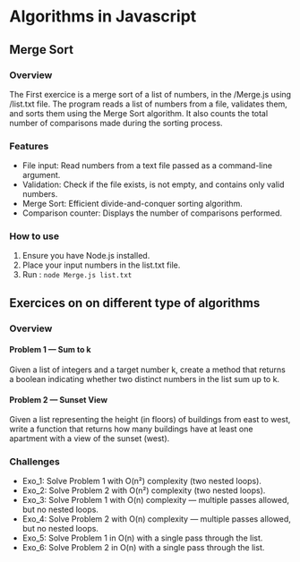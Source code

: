 # Algorithms in Javascript

## Merge Sort

### Overview

The First exercice is a merge sort of a list of numbers, in the /Merge.js using /list.txt file.
The program reads a list of numbers from a file, validates them, and sorts them using the Merge Sort algorithm.
It also counts the total number of comparisons made during the sorting process.

### Features

- File input: Read numbers from a text file passed as a command-line argument.
- Validation: Check if the file exists, is not empty, and contains only valid numbers.
- Merge Sort: Efficient divide-and-conquer sorting algorithm.
- Comparison counter: Displays the number of comparisons performed.

### How to use

1. Ensure you have Node.js installed.
2. Place your input numbers in the list.txt file.
3. Run : `node Merge.js list.txt`

## Exercices on on different type of algorithms

### Overview

#### Problem 1 — Sum to k

Given a list of integers and a target number k, create a method that returns a boolean indicating whether two distinct numbers in the list sum up to k.

#### Problem 2 — Sunset View

Given a list representing the height (in floors) of buildings from east to west, write a function that returns how many buildings have at least one apartment with a view of the sunset (west).

### Challenges

- Exo_1: Solve Problem 1 with O(n²) complexity (two nested loops).
- Exo_2: Solve Problem 2 with O(n²) complexity (two nested loops).
- Exo_3: Solve Problem 1 with O(n) complexity — multiple passes allowed, but no nested loops.
- Exo_4: Solve Problem 2 with O(n) complexity — multiple passes allowed, but no nested loops.
- Exo_5: Solve Problem 1 in O(n) with a single pass through the list.
- Exo_6: Solve Problem 2 in O(n) with a single pass through the list.